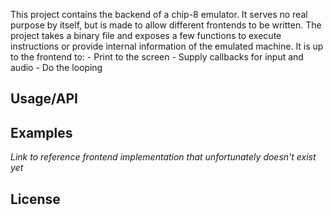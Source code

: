This project contains the backend of a chip-8 emulator. It serves no real purpose by itself, but is made to allow different frontends to be written. The project takes a binary file and exposes a few functions to execute instructions or provide internal information of the emulated machine. It is up to the frontend to:
    - Print to the screen 
    - Supply callbacks for input and audio
    - Do the looping

## Usage/API

## Examples
*Link to reference frontend implementation that unfortunately doesn't exist yet*

## License
